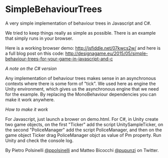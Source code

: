 # SimpleBehaviourTrees
A very simple implementation of behaviour trees in Javascript and C#.

We tried to keep things really as simple as possible. 
There is an example that simply runs in your browser. 

Here is a working browser demo: 
http://jsfiddle.net/07kwcs2w/
and here is a full blog post on this code:
http://designagame.eu/2015/05/simple-behaviour-trees-for-your-game-in-javascript-and-c

*A note on the C# version*

Any implementation of behaviour trees makes sense in an asynchronous contexts where there is some form of "tick". We used here as engine the Unity environment, which gives us the asynchronous engine that we need for the example. By replacing the MonoBehaviour dependencies you can make it work anywhere.

*How to make it work*

For Javascript, just launch a brower on demo.html. For C#, in Unity create two game objects, on the first "Ticker" add the script UnitySampleTicker, on the second "PoliceManager" add the script PoliceManager, and then on the game object Ticker drag PoliceManager objct as value of Pm property. Run Unity and check the console log.


By Pietro Polsinelli [@ppolsinelli](https://twitter.com/ppolsinelli) and Matteo Bicocchi [@pupunzi](https://twitter.com/pupunzi) on Twitter.
